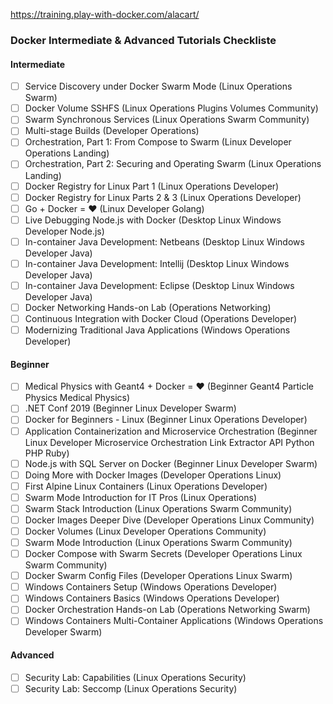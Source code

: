 https://training.play-with-docker.com/alacart/

### Docker Intermediate & Advanced Tutorials Checkliste

#### **Intermediate**
- [ ] Service Discovery under Docker Swarm Mode (Linux Operations Swarm)  
- [ ] Docker Volume SSHFS (Linux Operations Plugins Volumes Community)  
- [ ] Swarm Synchronous Services (Linux Operations Swarm Community)  
- [ ] Multi-stage Builds (Developer Operations)  
- [ ] Orchestration, Part 1: From Compose to Swarm (Linux Developer Operations Landing)  
- [ ] Orchestration, Part 2: Securing and Operating Swarm (Linux Operations Landing)  
- [ ] Docker Registry for Linux Part 1 (Linux Operations Developer)  
- [ ] Docker Registry for Linux Parts 2 & 3 (Linux Operations Developer)  
- [ ] Go + Docker = ♥ (Linux Developer Golang)  
- [ ] Live Debugging Node.js with Docker (Desktop Linux Windows Developer Node.js)  
- [ ] In-container Java Development: Netbeans (Desktop Linux Windows Developer Java)  
- [ ] In-container Java Development: Intellij (Desktop Linux Windows Developer Java)  
- [ ] In-container Java Development: Eclipse (Desktop Linux Windows Developer Java)  
- [ ] Docker Networking Hands-on Lab (Operations Networking)  
- [ ] Continuous Integration with Docker Cloud (Operations Developer)  
- [ ] Modernizing Traditional Java Applications (Windows Operations Developer)  

#### **Beginner**
- [ ] Medical Physics with Geant4 + Docker = ❤️ (Beginner Geant4 Particle Physics Medical Physics)  
- [ ] .NET Conf 2019 (Beginner Linux Developer Swarm)  
- [ ] Docker for Beginners - Linux (Beginner Linux Operations Developer)  
- [ ] Application Containerization and Microservice Orchestration (Beginner Linux Developer Microservice Orchestration Link Extractor API Python PHP Ruby)  
- [ ] Node.js with SQL Server on Docker (Beginner Linux Developer Swarm)  
- [ ] Doing More with Docker Images (Developer Operations Linux)  
- [ ] First Alpine Linux Containers (Linux Operations Developer)  
- [ ] Swarm Mode Introduction for IT Pros (Linux Operations)  
- [ ] Swarm Stack Introduction (Linux Operations Swarm Community)  
- [ ] Docker Images Deeper Dive (Developer Operations Linux Community)  
- [ ] Docker Volumes (Linux Developer Operations Community)  
- [ ] Swarm Mode Introduction (Linux Operations Swarm Community)  
- [ ] Docker Compose with Swarm Secrets (Developer Operations Linux Swarm Community)  
- [ ] Docker Swarm Config Files (Developer Operations Linux Swarm)  
- [ ] Windows Containers Setup (Windows Operations Developer)  
- [ ] Windows Containers Basics (Windows Operations Developer)  
- [ ] Docker Orchestration Hands-on Lab (Operations Networking Swarm)  
- [ ] Windows Containers Multi-Container Applications (Windows Operations Developer Swarm)  

#### **Advanced**
- [ ] Security Lab: Capabilities (Linux Operations Security)  
- [ ] Security Lab: Seccomp (Linux Operations Security)